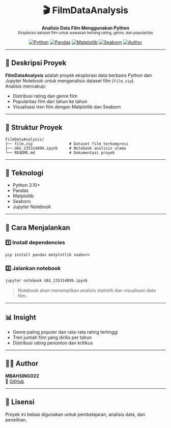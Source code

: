 <h1 align="center">🎬 FilmDataAnalysis</h1>
<p align="center">
  <b>Analisis Data Film Menggunakan Python</b><br>
  <sub>Eksplorasi dataset film untuk wawasan tentang rating, genre, dan popularitas</sub>
</p>

<div align="center">

[![Python](https://img.shields.io/badge/Python-3.10+-blue?logo=python)](https://www.python.org/)
[![Pandas](https://img.shields.io/badge/Pandas-Data%20Analysis-yellow?logo=pandas)](https://pandas.pydata.org/)
[![Matplotlib](https://img.shields.io/badge/Matplotlib-Visualization-success?logo=matplotlib)](https://matplotlib.org/)
[![Seaborn](https://img.shields.io/badge/Seaborn-Statistical%20Plots-orange?logo=seaborn)](https://seaborn.pydata.org/)
[![Author](https://img.shields.io/badge/Author-MBAHSINGO22-blue)](https://github.com/MBAHSINGO22)

</div>

---

## 📖 Deskripsi Proyek

**FilmDataAnalysis** adalah proyek eksplorasi data berbasis Python dan Jupyter Notebook untuk menganalisis dataset film (`film.zip`).  
Analisis mencakup:
- Distribusi rating dan genre film
- Popularitas film dari tahun ke tahun
- Visualisasi tren film dengan Matplotlib dan Seaborn

---

## 📂 Struktur Proyek

```
FilmDataAnalysis/
├── film.zip                # Dataset film terkompresi
├── UAS_235314099.ipynb     # Notebook analisis utama
└── README.md               # Dokumentasi proyek
```

---

## 🧰 Teknologi

- Python 3.10+
- Pandas
- Matplotlib
- Seaborn
- Jupyter Notebook

---

## 🚀 Cara Menjalankan

### 1️⃣ Install dependencies
```bash
pip install pandas matplotlib seaborn
```

### 2️⃣ Jalankan notebook
```bash
jupyter notebook UAS_235314099.ipynb
```

> Notebook akan menampilkan analisis statistik dan visualisasi data film.

---

## 📊 Insight

- Genre paling populer dan rata-rata rating tertinggi
- Tren jumlah film yang dirilis per tahun
- Distribusi rating penonton dan kritikus

---

## 👨‍💻 Author

**MBAHSINGO22**  
🔗 [GitHub](https://github.com/MBAHSINGO22)

---

## 📄 Lisensi

Proyek ini bebas digunakan untuk pembelajaran, analisis data, dan penelitian.
